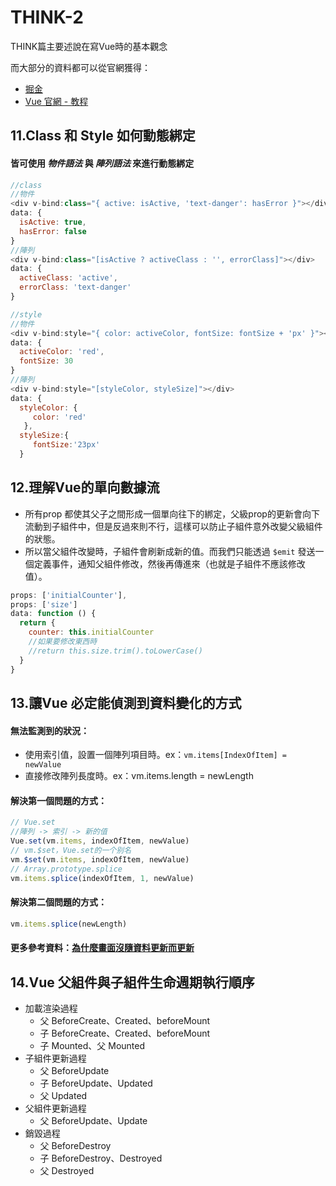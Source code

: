 # THINK-2

THINK篇主要述說在寫Vue時的基本觀念

而大部分的資料都可以從官網獲得：

* [掘金](https://juejin.im/post/5d59f2a451882549be53b170) 
* [Vue 官網 - 教程](https://cn.vuejs.org/v2/guide/)

## 11.Class 和 Style 如何動態綁定

#### 皆可使用 _**物件語法**_ 與 _**陣列語法**_ 來進行動態綁定

```javascript
//class
//物件
<div v-bind:class="{ active: isActive, 'text-danger': hasError }"></div>
data: {
  isActive: true,
  hasError: false
}
//陣列
<div v-bind:class="[isActive ? activeClass : '', errorClass]"></div>
data: {
  activeClass: 'active',
  errorClass: 'text-danger'
}
```

```javascript
//style
//物件
<div v-bind:style="{ color: activeColor, fontSize: fontSize + 'px' }"></div>
data: {
  activeColor: 'red',
  fontSize: 30
}
//陣列
<div v-bind:style="[styleColor, styleSize]"></div>
data: {
  styleColor: {
     color: 'red'
   },
  styleSize:{
     fontSize:'23px'
  }
```

## 12.理解Vue的單向數據流

* 所有prop 都使其父子之間形成一個單向往下的綁定，父級prop的更新會向下流動到子組件中，但是反過來則不行，這樣可以防止子組件意外改變父級組件的狀態。 
* 所以當父組件改變時，子組件會刷新成新的值。而我們只能透過 `$emit` 發送一個定義事件，通知父組件修改，然後再傳進來（也就是子組件不應該修改值）。

```javascript
props: ['initialCounter'],
props: ['size']
data: function () {
  return {
    counter: this.initialCounter
    //如果要修改東西時
    //return this.size.trim().toLowerCase()
  }
}
```

## 13.讓Vue 必定能偵測到資料變化的方式

#### 無法監測到的狀況：

* 使用索引值，設置一個陣列項目時。ex：`vm.items[IndexOfItem] = newValue` 
* 直接修改陣列長度時。ex：vm.items.length = newLength

#### 解決第一個問題的方式：

```javascript
// Vue.set
//陣列 -> 索引 -> 新的值
Vue.set(vm.items, indexOfItem, newValue)
// vm.$set，Vue.set的一个别名
vm.$set(vm.items, indexOfItem, newValue)
// Array.prototype.splice
vm.items.splice(indexOfItem, 1, newValue)
```

#### 解決第二個問題的方式：

```javascript
vm.items.splice(newLength)
```

#### 更多參考資料：[為什麼畫面沒隨資料更新而更新](https://pjchender.blogspot.com/2017/05/vue-vue-reactivity.html)

## 14.Vue 父組件與子組件生命週期執行順序

* 加載渲染過程 
  * 父 BeforeCreate、Created、beforeMount 
  * 子 BeforeCreate、Created、beforeMount 
  * 子 Mounted、父 Mounted 
* 子組件更新過程 
  * 父 BeforeUpdate 
  * 子 BeforeUpdate、Updated 
  * 父 Updated 
* 父組件更新過程 
  * 父 BeforeUpdate、Update 
* 銷毀過程 
  * 父 BeforeDestroy 
  * 子 BeforeDestroy、Destroyed 
  * 父 Destroyed

###  










































